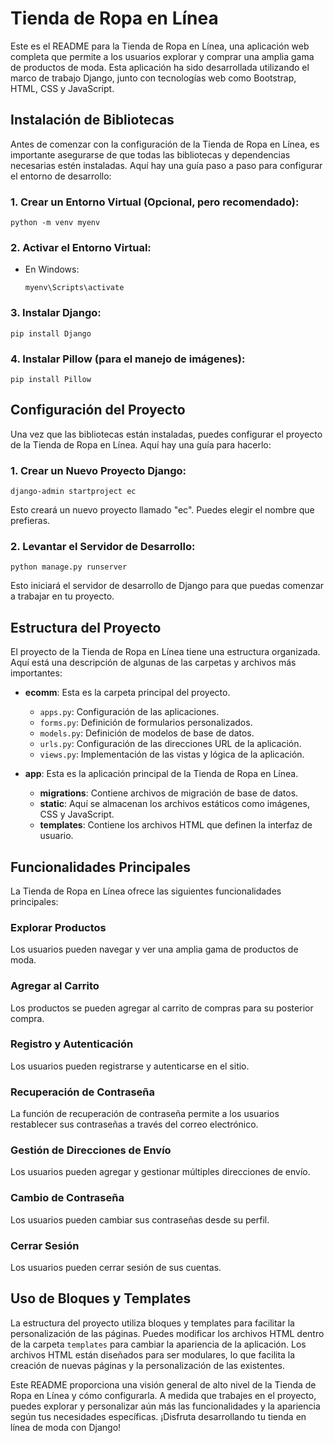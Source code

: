 # Tienda de Ropa en Línea

Este es el README para la Tienda de Ropa en Línea, una aplicación web completa que permite a los usuarios explorar y comprar una amplia gama de productos de moda. Esta aplicación ha sido desarrollada utilizando el marco de trabajo Django, junto con tecnologías web como Bootstrap, HTML, CSS y JavaScript.

## Instalación de Bibliotecas

Antes de comenzar con la configuración de la Tienda de Ropa en Línea, es importante asegurarse de que todas las bibliotecas y dependencias necesarias estén instaladas. Aquí hay una guía paso a paso para configurar el entorno de desarrollo:


### 1. Crear un Entorno Virtual (Opcional, pero recomendado):

```shell
python -m venv myenv
```

### 2. Activar el Entorno Virtual:

- En Windows:

  ```shell
  myenv\Scripts\activate
  ```

### 3. Instalar Django:

```shell
pip install Django
```

### 4. Instalar Pillow (para el manejo de imágenes):

```shell
pip install Pillow
```

## Configuración del Proyecto

Una vez que las bibliotecas están instaladas, puedes configurar el proyecto de la Tienda de Ropa en Línea. Aquí hay una guía para hacerlo:

### 1. Crear un Nuevo Proyecto Django:

```shell
django-admin startproject ec
```

Esto creará un nuevo proyecto llamado "ec". Puedes elegir el nombre que prefieras.

### 2. Levantar el Servidor de Desarrollo:

```shell
python manage.py runserver
```

Esto iniciará el servidor de desarrollo de Django para que puedas comenzar a trabajar en tu proyecto.

## Estructura del Proyecto

El proyecto de la Tienda de Ropa en Línea tiene una estructura organizada. Aquí está una descripción de algunas de las carpetas y archivos más importantes:

- **ecomm**: Esta es la carpeta principal del proyecto.

  - `apps.py`: Configuración de las aplicaciones.
  - `forms.py`: Definición de formularios personalizados.
  - `models.py`: Definición de modelos de base de datos.
  - `urls.py`: Configuración de las direcciones URL de la aplicación.
  - `views.py`: Implementación de las vistas y lógica de la aplicación.

- **app**: Esta es la aplicación principal de la Tienda de Ropa en Línea.

  - **migrations**: Contiene archivos de migración de base de datos.
  - **static**: Aquí se almacenan los archivos estáticos como imágenes, CSS y JavaScript.
  - **templates**: Contiene los archivos HTML que definen la interfaz de usuario.

## Funcionalidades Principales

La Tienda de Ropa en Línea ofrece las siguientes funcionalidades principales:

### Explorar Productos

Los usuarios pueden navegar y ver una amplia gama de productos de moda.

### Agregar al Carrito

Los productos se pueden agregar al carrito de compras para su posterior compra.

### Registro y Autenticación

Los usuarios pueden registrarse y autenticarse en el sitio.

### Recuperación de Contraseña

La función de recuperación de contraseña permite a los usuarios restablecer sus contraseñas a través del correo electrónico.

### Gestión de Direcciones de Envío

Los usuarios pueden agregar y gestionar múltiples direcciones de envío.

### Cambio de Contraseña

Los usuarios pueden cambiar sus contraseñas desde su perfil.

### Cerrar Sesión

Los usuarios pueden cerrar sesión de sus cuentas.

## Uso de Bloques y Templates

La estructura del proyecto utiliza bloques y templates para facilitar la personalización de las páginas. Puedes modificar los archivos HTML dentro de la carpeta `templates` para cambiar la apariencia de la aplicación. Los archivos HTML están diseñados para ser modulares, lo que facilita la creación de nuevas páginas y la personalización de las existentes.

Este README proporciona una visión general de alto nivel de la Tienda de Ropa en Línea y cómo configurarla. A medida que trabajes en el proyecto, puedes explorar y personalizar aún más las funcionalidades y la apariencia según tus necesidades específicas. ¡Disfruta desarrollando tu tienda en línea de moda con Django!
```
